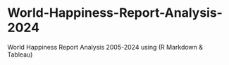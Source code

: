 # World-Happiness-Report-Analysis-2024
World Happiness Report Analysis 2005-2024 using (R Markdown &amp; Tableau)
